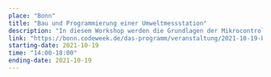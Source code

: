 ```yaml
---
place: "Bonn"
title: "Bau und Programmierung einer Umweltmessstation"
description: "In diesem Workshop werden die Grundlagen der Mikrocontrollerprogrammierung mithilfe der senseBox und ihrer grafischen Programmieroberfläche Blockly vermittelt. Dabei wird gemeinsam eine Umweltmessstation, die die Wetterphänomene deiner Umgebung erfasst und die Grundlage für die Umsetzung der eigenen kreativen Idee bildet, zusammengebaut."
link: "https://bonn.codeweek.de/das-programm/veranstaltung/2021-10-19-bau-und-programmierung-einer-umweltmessstation"
starting-date: 2021-10-19
time: "14:00-18:00"
ending-date: 2021-10-19
---
```

